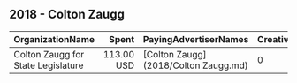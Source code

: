 ## 2018 - Colton Zaugg 
|OrganizationName|Spent|PayingAdvertiserNames|CreativeUrls|Impressions|Genders|AgeBrackets|CountryCodes|BillingAddresses|CandidateBallotInformation|
|:---|---:|:---|:---|---:|:---|:---|:---|:---|:---|
|Colton Zaugg for State Legislature|113.00 USD|[Colton Zaugg](2018/Colton Zaugg.md)|[0](https://www.snap.com/political-ads/asset/0ae1f0b52bb51e690a4747cbbd204e94c1df4c6893a7411a3ec060250199041a?mediaType=png)|21,076||18+|united states|US||
